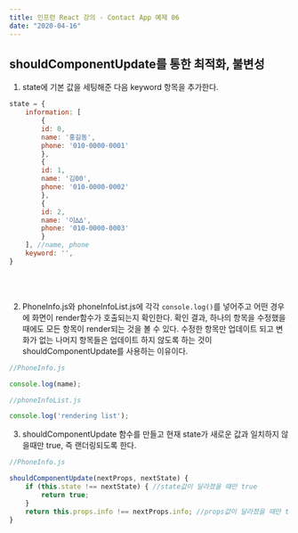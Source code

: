 ```yaml
---
title: 인프런 React 강의 - Contact App 예제 06
date: "2020-04-16"
---
```


## shouldComponentUpdate를 통한 최적화, 불변성

1. state에 기본 값을 세팅해준 다음 keyword 항목을 추가한다.

```javascript
state = {
    information: [
        {
        id: 0,
        name: '홍길동',
        phone: '010-0000-0001'
        },
        {
        id: 1,
        name: '김00',
        phone: '010-0000-0002'
        },
        {
        id: 2,
        name: '이∆∆',
        phone: '010-0000-0003'
        }
    ], //name, phone
    keyword: '',
}
```

<br />
<br />

2. PhoneInfo.js와 phoneInfoList.js에 각각 ```console.log()```를 넣어주고 어떤 경우에 화면이 render함수가 호출되는지 확인한다. 확인 결과, 하나의 항목을 수정했을 때에도 모든 항목이 render되는 것을 볼 수 있다. 수정한 항목만 업데이트 되고 변화가 없는 나머지 항목들은 업데이트 하지 않도록 하는 것이 shouldComponentUpdate를 사용하는 이유이다.

```javascript
//PhoneInfo.js

console.log(name);
```

```javascript
//phoneInfoList.js

console.log('rendering list');
```

3. shouldComponentUpdate 함수를 만들고 현재 state가 새로운 값과 일치하지 않을때만 true, 즉 랜더링되도록 한다.

```javascript
//PhoneInfo.js

shouldComponentUpdate(nextProps, nextState) {
    if (this.state !== nextState) { //state값이 달라졌을 때만 true
        return true;
    }
    return this.props.info !== nextProps.info; //props값이 달라졌을 때만 true
}
```
